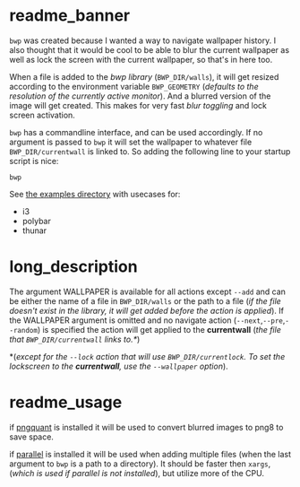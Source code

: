 # readme_banner

`bwp` was created because I wanted a way to navigate wallpaper history.
I also thought that it would be cool to be able to blur the current wallpaper as well as lock the screen with the current wallpaper, so that's in here too.  

When a file is added to the *bwp library* (`BWP_DIR/walls`), it will get resized according to the environment variable `BWP_GEOMETRY` 
(*defaults to the resolution of the currently active monitor*). And a blurred version of the image will get created. This makes for very fast *blur toggling* and lock screen activation.  

`bwp` has a commandline interface, and can be used accordingly. If no argument is passed to `bwp` it will set the wallpaper to whatever file `BWP_DIR/currentwall` is linked to. So adding the following line to your startup script is nice:  

```
bwp
```

See [the examples directory](https://github.com/budRich/bwp/tree/next/examples/) with usecases for:  

* i3
* polybar
* thunar

# long_description

The argument WALLPAPER is available for all actions except `--add` and can be either the name of a file in `BWP_DIR/walls` or the path to a file (*if the file doesn't exist in the library, it will get added before the action is applied*). If the WALLPAPER argument is omitted and no navigate action (`--next`,`--pre`,`--random`) is specified the action will get applied to the **currentwall** (*the file that `BWP_DIR/currentwall` links to.\**)  

\*(*except for the `--lock` action that will use `BWP_DIR/currentlock`. To set the lockscreen to the **currentwall**, use the `--wallpaper` option*).

# readme_usage

if [pngquant](https://pngquant.org/) is installed it will be used to convert blurred images to png8 to save space.

if [parallel](https://www.gnu.org/software/parallel/) is installed it will be used when adding multiple files 
(when the last argument to `bwp` is a path to a directory).
It should be faster then `xargs`, 
(*which is used if parallel is not installed*),
but utilize more of the CPU.
